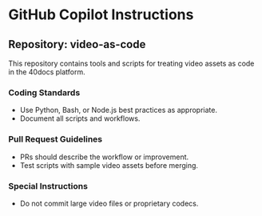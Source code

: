 # GitHub Copilot Instructions

## Repository: video-as-code
This repository contains tools and scripts for treating video assets as code in the 40docs platform.

### Coding Standards
- Use Python, Bash, or Node.js best practices as appropriate.
- Document all scripts and workflows.

### Pull Request Guidelines
- PRs should describe the workflow or improvement.
- Test scripts with sample video assets before merging.

### Special Instructions
- Do not commit large video files or proprietary codecs.
